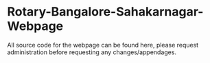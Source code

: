 # Rotary-Bangalore-Sahakarnagar-Webpage
All source code for the webpage can be found here, please request administration before requesting any changes/appendages.
